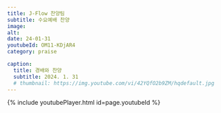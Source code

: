 ```yaml
---
title: J-Flow 찬양팀
subtitle: 수요예배 찬양
image:
alt:
date: 24-01-31
youtubeId: OM11-KDjAR4
category: praise

caption:
  title: 경배와 찬양
  subtitle: 2024. 1. 31
  # thumbnail: https://img.youtube.com/vi/42YQfO2b9ZM/hqdefault.jpg
---
```


{% include youtubePlayer.html id=page.youtubeId %}
